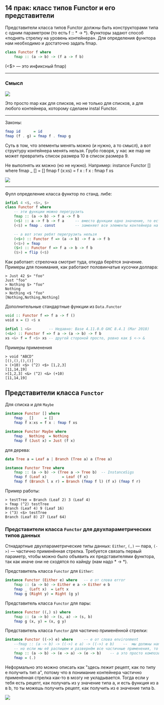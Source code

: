 ## 14 прак: класс типов Functor и его представители

Представители класса типов Functor должны быть конструкторами типа с одним параметром (то есть f :: * -> *). Функторы задают способ «поднять стрелку на уровень контейнера». Для определения функтора нам необходимо и достаточно задать fmap.

```haskell
class Functor f where
    fmap :: (a -> b) -> (f a -> f b)
```

(<$> — это инфиксный fmap)

<hr/>

### Смысл

![](img/smys.png)

Это просто map как для списков, но не только для списков, а для любого контейнера, которому сделаем instal Functor.

<hr/>

Законы:

```haskell
fmap id      = id
fmap (f . g) = fmap f . fmap g
```

Суть в том, что элементы менять можно (и нужно, а то смысл), а вот структуру контейнера менять нельзя. Грубо говоря, у нас же map не может превратить список размера 10 в список размера 9.

Не выполнять их можно (но не нужно). Например:
instance Functor [] where
fmap _ []     = []
fmap f (x:xs) = f x : f x : fmap f xs

![](img/14H-2.png)

<hr/>

Фулл определение класса функтор по станд. либе:
```haskell
infixl 4 <$, <$>, $>
class Functor f where
    -- эти функции можно перегрузить
    fmap :: (a -> b) -> f a -> f b
    (<$) :: a -> f b -> f a     -- вместо функции одно значение, то есть
    (<$) = fmap . const         -- заменяет все элементы контейнера на то, что передали

    -- а вот этих ребят перегрузить нельзя
    (<$>) :: Functor f => (a -> b) -> f a -> f b
    (<$>) = fmap
    ($>) :: Functor f => f a -> b -> f b
    ($>) = flip (<$)
```

Как работает: стрелочка смотрит туда, откуда берётся значение.
Примеры для понимания, как работают половинчатые кусочки доллара:
```
> Just 42 $> "foo"
Just "foo"
> Nothing $> "foo"
Nothing
> Nothing <$ "foo"
[Nothing,Nothing,Nothing]
```

Дополнительные стандартные функции из `Data.Functor`
```haskell
void :: Functor f => f a -> f ()
void x = () <$ x

infixl 1 <&>        -- Недавно: Base 4.11.0.0 GHC 8.4.1 (Mar 2018)
(<&>) :: Functor f => f a -> (a -> b) -> f b
xs <&> f = f <$> xs -- другой стороной просто, ровно как $ <-> &
```

Примеры применения
```
> void "ABCD"
[(),(),(),()]
> (+10) <$> (^2) <$> [1,2,3]
[11,14,19]
>[1,2,3] <&> (^2) <&> (+10)
[11,14,19]
```

## Представители класса `Functor`

Для списка и для `Maybe`
```haskell
instance Functor [] where
    fmap _ []     = []
    fmap f x:xs = f x : fmap f xs

instance Functor Maybe where
    fmap _ Nothing  = Nothing
    fmap f (Just x) = Just (f x) 
```
для дерева:

```haskell
data Tree a = Leaf a | Branch (Tree a) a (Tree a)

instance Functor Tree where
    fmap :: (a -> b) -> (Tree a -> Tree b)  -- InstanceSigs
    fmap f (Leaf x)       = Leaf (f x)
    fmap f (Branch l x r) = Branch (fmap f l) (f x) (fmap f r)
```

Пример работы:
```GHCI
> testTree = Branch (Leaf 2) 3 (Leaf 4)
> fmap (^2) testTree
Branch (Leaf 4) 9 (Leaf 16)
> (^3) <$> testTree
Branch (Leaf 8) 27 (Leaf 64)
```

### Представители класса `Functor` для двухпараметрических типов данных

Стнадартные двухпараметрические типы данных: `Either`, `(,)` — пара, `(->)` — частично применённая стрелка. Требуется связать первый параметр, чтобы можно было объявить их представителями функтора, так как иначе они не сходятся по кайнду (нам надо * -> *).

Представитель класса `Functor` для `Either`:
```haskell
instance Functor (Either e) where   -- e от слова error
    fmap :: (a -> b) -> Either e a -> Either e b
    fmap _ (Left x)  = Left x
    fmap g (Right y) = Right (g y)
```

Представитель класса `Functor` для пары:

```haskell
instance Functor ((,) s) where
    fmap :: (a -> b) -> (s, a) -> (s, b)
    fmap g (x, y) = (x, g y)
```

Представитель класса `Functor` для частично применённой стрелки:

```haskell
instance Functor ((->) e) where     -- e от слова environment
    --fmap :: (a -> b) -> ((->) e a) -> ((->) e b)    --  мы должны написать такую конструкцию
    -- но если мы её распишем и развернём все частичные применения, то получим
    fmap :: (a -> b) -> (e -> a) -> (e -> b)    -- а это просто композиция 
    fmap = (.)
```

Неформально это можно описать как "здесь лежит рецепт, как по типу e получить тип a", потому что в понимание контейнера частично применённая стрелка как-то в мозгу не укладывается. Тогда если у тебя есть рецепт, как получать из у значение типа а, и есть функция из а в b, то ты можешь получить рецепт, как получить из e значение типа b.

![](img/14H-1.png)

